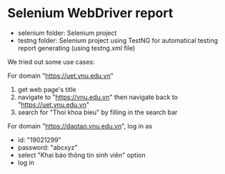 # Selenium WebDriver report

- selenium folder: Selenium project
- testng folder: Selenium project using TestNG for automatical testing report generating (using testng.xml file)

We tried out some use cases:

For domain "https://uet.vnu.edu.vn"
1. get web page's title
2. navigate to "https://vnu.edu.vn" then navigate back to "https://uet.vnu.edu.vn"
3. search for "Thoi khoa bieu" by filling in the search bar

For domain "https://daotao.vnu.edu.vn", log in as 
- id: "19021299"
- password: "abcxyz"
- select "Khai báo thông tin sinh viên" option
- log in
